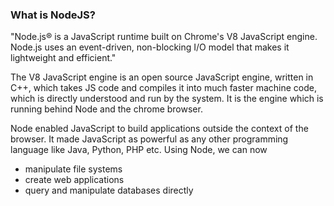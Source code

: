 ### What is NodeJS?

"Node.js® is a JavaScript runtime built on Chrome's V8 JavaScript engine. Node.js uses an event-driven, non-blocking I/O model that makes it lightweight and efficient."

The V8 JavaScript engine is an open source JavaScript engine, written in C++, which takes JS code and compiles it into much faster machine code, which is directly understood and run by the system.
It is the engine which is running behind Node and the chrome browser.

Node enabled JavaScript to build applications outside the context of the browser.
It made JavaScript as powerful as any other programming language like Java, Python, PHP etc.
Using Node, we can now
- manipulate file systems
- create web applications
- query and manipulate databases directly

